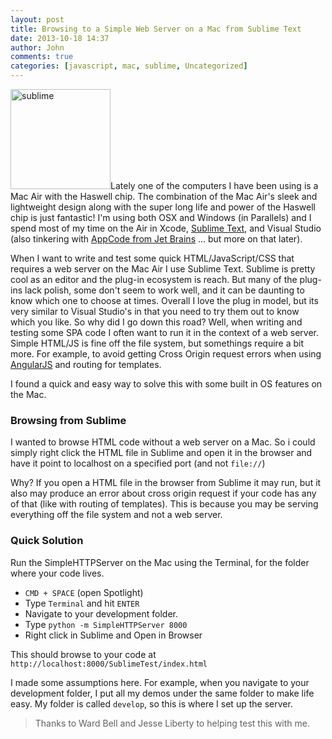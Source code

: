 ```yaml
---
layout: post
title: Browsing to a Simple Web Server on a Mac from Sublime Text
date: 2013-10-18 14:37
author: John
comments: true
categories: [javascript, mac, sublime, Uncategorized]
---
```

<img src="http://images.johnpapa.net/wp-content/uploads/2013/10/sublime.jpg" alt="sublime" width="160" height="160" class="alignleft size-full wp-image-21981" />Lately one of the computers I have been using is a Mac Air with the Haswell chip. The combination of the Mac Air's sleek and lightweight design along with the super long life and power of the Haswell chip is just fantastic!  I'm using both OSX and Windows (in Parallels) and I spend most of my time on the Air in Xcode, <a href="http://www.sublimetext.com/" target="_blank">Sublime Text</a>, and Visual Studio (also tinkering with <a href="http://www.jetbrains.com/objc/" target="_blank">AppCode from Jet Brains</a> ... but more on that later). 

When I want to write and test some quick HTML/JavaScript/CSS that requires a web server on the Mac Air I use Sublime Text. Sublime is pretty cool as an editor and the plug-in ecosystem is reach. But many of the plug-ins lack polish, some don't seem to work well, and it can be daunting to know which one to choose at times. Overall I love the plug in model, but its very similar to Visual Studio's in that you need to try them out to know which you like. So why did I go down this road? Well, when writing and testing some SPA code I often want to run it in the context of a web server. Simple HTML/JS is fine off the file system, but somethings require a bit more. For example, to avoid getting Cross Origin request errors when using <a href="http://angularjs.org" target="_blank">AngularJS</a> and routing for templates.

I found a quick and easy way to solve this with some built in OS features on the Mac.

<h3>Browsing from Sublime</h3>
I wanted to browse HTML code without a web server on a Mac. So i could simply right click the HTML file in Sublime and open it in the browser and have it point to localhost on a specified port (and not <code>file://</code>)

Why? If you open a HTML file in the browser from Sublime it may run, but it also may produce an error about cross origin request if your code has any of that (like with routing of templates). This is because you may be serving everything off the file system and not a web server.

<h3>Quick Solution</h3>
Run the SimpleHTTPServer on the Mac using the Terminal, for the folder where your code lives.

<ul><li><code>CMD + SPACE</code> (open Spotlight)</li>
<li>Type <code>Terminal</code> and hit <code>ENTER</code></li>
<li>Navigate to your development folder.</li> 
<li>Type <code>python -m SimpleHTTPServer 8000</code></li>
<li>Right click in Sublime and Open in Browser</li>
</ul>

This should browse to your code at <code>http://localhost:8000/SublimeTest/index.html</code>

I made some assumptions here. For example, when you navigate to your development folder, I put all my demos under the same folder to make life easy. My folder is called <code>develop</code>, so this is where I set up the server. 



<blockquote>Thanks to Ward Bell and Jesse Liberty to helping test this with me.</blockquote>







